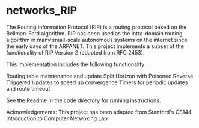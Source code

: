 # networks_RIP

The Routing Information Protocol (RIP) is a routing protocol based on the Bellman-Ford algorithm. RIP has been used as the intra-domain routing algoirthm in many small-scale autonomous systems on the internet since the early days of the ARPANET. This project implements a subset of the functionality of RIP Version 2 (adapted from RFC 2453).

This implementation includes the following functionality: 

Routing table maintenance and update
Split Horizon with Poisoned Reverse
Triggered Updates to speed up convergence
Timers for periodic updates and route timeout

See the Readme in the code directory for running instructions. 

Acknowledgements: This project has been adapted from Stanford's CS144 Introduction to Computer Netwoking Lab
